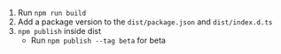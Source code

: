 1. Run `npm run build`
2. Add a package version to the `dist/package.json` and `dist/index.d.ts`
3. `npm publish` inside dist
   * Run `npm publish --tag beta` for beta
